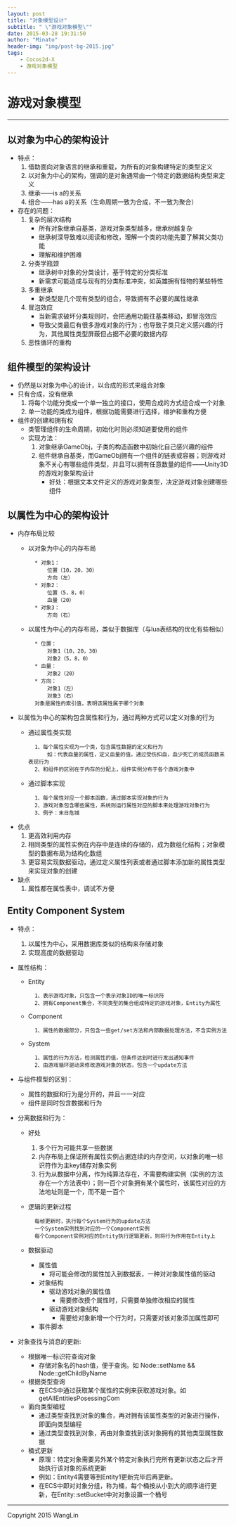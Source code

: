 ```yaml
---
layout: post
title: "对象模型设计"
subtitle: " \"游戏对象模型\""
date: 2015-03-28 19:31:50
author: "Minato"
header-img: "img/post-bg-2015.jpg"
tags:
    - Cocos2d-X 
    - 游戏对象模型
---
```


# 游戏对象模型

<!-- create time: 2015-03-28 19:31:50  -->
----

## 以对象为中心的架构设计
* 特点：
    1. 借助面向对象语言的继承和重载，为所有的对象构建特定的类型定义
    2. 以对象为中心的架构，强调的是对象通常由一个特定的数据结构类型来定义
    3. 继承——is a的关系
    4. 组合——has a的关系（生命周期一致为合成，不一致为聚合）
* 存在的问题：
    1. 复杂的层次结构
        + 所有对象继承自基类，游戏对象类型越多，继承树越复杂
        + 继承树深导致难以阅读和修改，理解一个类的功能先要了解其父类功能
        + 理解和维护困难
    2. 分类学瓶颈
        + 继承树中对象的分类设计，基于特定的分类标准
        + 新需求可能造成与现有的分类标准冲突，如英雄拥有怪物的某些特性
    3. 多重继承
        + 新类型是几个现有类型的组合，导致拥有不必要的属性继承
    4. 冒泡效应
        + 当新需求破坏分类规则时，会把通用功能往基类移动，即冒泡效应
        + 导致父类最后有很多游戏对象的行为；也导致子类只定义感兴趣的行为，其他属性类型屏蔽但占据不必要的数据内存
    5. 恶性循环的重构


## 组件模型的架构设计
* 仍然是以对象为中心的设计，以合成的形式来组合对象
* 只有合成，没有继承
    1. 将每个功能分类成一个单一独立的接口，使用合成的方式组合成一个对象
    2. 单一功能的类成为组件，根据功能需要进行选择，维护和重构方便
* 组件的创建和拥有权
    + 类管理组件的生命周期，初始化时则必须知道要使用的组件
    + 实现方法：
        1. 对象继承GameObj，子类的构造函数中初始化自己感兴趣的组件
        2. 组件继承自基类，而GameObj拥有一个组件的链表或容器；则游戏对象不关心有哪些组件类型，并且可以拥有任意数量的组件——Unity3D的游戏对象架构设计
            * 好处：根据文本文件定义的游戏对象类型，决定游戏对象创建哪些组件
            

## 以属性为中心的架构设计
* 内存布局比较
    + 以对象为中心的内存布局
    
            * 对象1：
                位置（10，20，30）
                方向（左）
            * 对象2：
                位置（5，8，0）
                血量（20）
            * 对象3：
                方向（右）
                
    + 以属性为中心的内存布局，类似于数据库（与lua表结构的优化有些相似）
    
            * 位置：
                对象1（10，20，30）
                对象2（5，8，0）
            * 血量：
                对象2（20）
            * 方向：
                对象1（左）
                对象3（右）
            对象是属性的索引值，表明该属性属于哪个对象

* 以属性为中心的架构包含属性和行为，通过两种方式可以定义对象的行为
    + 通过属性类实现

            1、每个属性实现为一个类，包含属性数据的定义和行为
                如：代表血量的属性，定义血量的值，通过受伤扣血，血少死亡的成员函数来表现行为
            2、和组件的区别在于内存的分配上，组件实例分布于各个游戏对象中
            
    + 通过脚本实现
 
            1、每个属性对应一个脚本函数，通过脚本实现对象的行为
            2、游戏对象包含哪些属性，系统则运行属性对应的脚本来处理游戏对象行为
            3、例子：末日危城
            
* 优点
    1. 更高效利用内存
    2. 相同类型的属性实例在内存中是连续的存储的，成为数组化结构；对象模型的数据布局为结构化数组
    3. 更容易实现数据驱动，通过定义属性列表或者通过脚本添加新的属性类型来实现对象的创建
* 缺点
    1. 属性都在属性表中，调试不方便
    

## Entity Component System
* 特点：
    1. 以属性为中心，采用数据库类似的结构来存储对象
    2. 实现高度的数据驱动 
* 属性结构：
    * Entity
    
            1、表示游戏对象，只包含一个表示对象ID的唯一标识符
            2、拥有Component集合，不同类型的集合组成特定的游戏对象，Entity为属性
    
    * Component
    
            1、属性的数据部分，只包含一些get/set方法和内部数据处理方法，不含实例方法
            
    * System
        
            1、属性的行为方法，检测属性的值，但条件达到时进行发出通知事件
            2、由游戏循环驱动来修改游戏对象的状态，包含一个update方法
            
* 与组件模型的区别：
    * 属性的数据和行为是分开的，并且一一对应
    * 组件是同时包含数据和行为

* 分离数据和行为：
    * 好处
        1. 多个行为可能共享一些数据
        2. 内存布局上保证所有属性实例占据连续的内存空间，以对象的唯一标识符作为主key储存对象实例
        3. 行为从数据中分离，作为纯算法存在，不需要构建实例（实例的方法存在一个方法表中）；则一百个对象拥有某个属性时，该属性对应的方法地址则是一个，而不是一百个
    * 逻辑的更新过程
    
            每帧更新时，执行每个System行为的update方法
            一个System实例找到对应的一个Component实例
            每个Component实例对应的Entity执行逻辑更新，则将行为作用在Entity上

    * 数据驱动
        * 属性值
            * 将可能会修改的属性加入到数据表，一种对对象属性值的驱动
        * 对象结构
            * 驱动游戏对象的属性值
                * 需要修改摸个属性时，只需要单独修改相应的属性
            * 驱动游戏对象结构
                * 需要给对象新增一个行为时，只需要对该对象添加属性即可
        * 事件脚本


* 对象查找与消息的更新:
    * 根据唯一标识符查询对象
        * 存储对象名的hash值，便于查询。如 Node::setName &&     Node::getChildByName 
    * 根据类型查询
        * 在ECS中通过获取某个属性的实例来获取游戏对象。如 getAllEntitiesPosessingCom
    * 面向类型编程
        * 通过类型查找到对象的集合，再对拥有该属性类型的对象进行操作，即面向类型编程
        * 通过类型查找到对象，再由对象查找到该对象拥有的其他类型属性数据
    * 桶式更新
        * 原理：特定对象需要另外某个特定对象执行完所有更新状态之后才开始执行该对象的系统更新
        * 例如：Entity4需要等到Entity1更新完毕后再更新。
        * 在ECS中即对对象分组，称为桶，每个桶按从小到大的顺序进行更新，在Entity::setBucket中对对象设置一个桶号


------

Copyright 2015 WangLin

